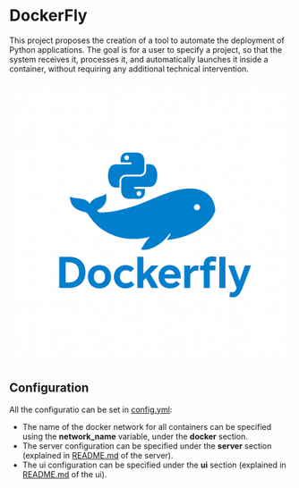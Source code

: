 # DockerFly
This project proposes the creation of a tool to automate the deployment of Python applications. The goal is for a user to specify a project, so that the system receives it, processes it, and automatically launches it inside a container, without requiring any additional technical intervention.

![Alt text](DockerFly.png)

## Configuration
All the configuratio can be set in [config.yml](./config.yml):
- The name of the docker network for all containers can be specified using the **network_name** variable, under the **docker** section.
- The server configuration can be specified under the **server** section (explained in [README.md](./server/README.md) of the server).
- The ui configuration can be specified under the **ui** section (explained in [README.md](./ui/README.md) of the ui).
